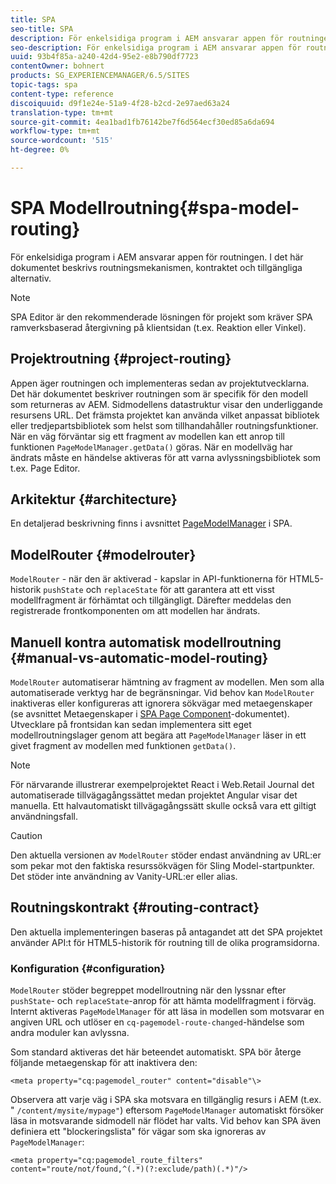 ```yaml
---
title: SPA
seo-title: SPA
description: För enkelsidiga program i AEM ansvarar appen för routningen. I det här dokumentet beskrivs routningsmekanismen, kontraktet och tillgängliga alternativ.
seo-description: För enkelsidiga program i AEM ansvarar appen för routningen. I det här dokumentet beskrivs routningsmekanismen, kontraktet och tillgängliga alternativ.
uuid: 93b4f85a-a240-42d4-95e2-e8b790df7723
contentOwner: bohnert
products: SG_EXPERIENCEMANAGER/6.5/SITES
topic-tags: spa
content-type: reference
discoiquuid: d9f1e24e-51a9-4f28-b2cd-2e97aed63a24
translation-type: tm+mt
source-git-commit: 4ea1bad1fb76142be7f6d564ecf30ed85a6da694
workflow-type: tm+mt
source-wordcount: '515'
ht-degree: 0%

---
```



# SPA Modellroutning{#spa-model-routing}

För enkelsidiga program i AEM ansvarar appen för routningen. I det här dokumentet beskrivs routningsmekanismen, kontraktet och tillgängliga alternativ.

>[!NOTE]
>
>SPA Editor är den rekommenderade lösningen för projekt som kräver SPA ramverksbaserad återgivning på klientsidan (t.ex. Reaktion eller Vinkel).

## Projektroutning {#project-routing}

Appen äger routningen och implementeras sedan av projektutvecklarna. Det här dokumentet beskriver routningen som är specifik för den modell som returneras av AEM. Sidmodellens datastruktur visar den underliggande resursens URL. Det främsta projektet kan använda vilket anpassat bibliotek eller tredjepartsbibliotek som helst som tillhandahåller routningsfunktioner. När en väg förväntar sig ett fragment av modellen kan ett anrop till funktionen `PageModelManager.getData()` göras. När en modellväg har ändrats måste en händelse aktiveras för att varna avlyssningsbibliotek som t.ex. Page Editor.

## Arkitektur {#architecture}

En detaljerad beskrivning finns i avsnittet [PageModelManager](/help/sites-developing/spa-blueprint.md#pagemodelmanager) i SPA.

## ModelRouter {#modelrouter}

`ModelRouter` - när den är aktiverad - kapslar in API-funktionerna för HTML5-historik `pushState` och `replaceState` för att garantera att ett visst modellfragment är förhämtat och tillgängligt. Därefter meddelas den registrerade frontkomponenten om att modellen har ändrats.

## Manuell kontra automatisk modellroutning {#manual-vs-automatic-model-routing}

`ModelRouter` automatiserar hämtning av fragment av modellen. Men som alla automatiserade verktyg har de begränsningar. Vid behov kan `ModelRouter` inaktiveras eller konfigureras att ignorera sökvägar med metaegenskaper (se avsnittet Metaegenskaper i [SPA Page Component](/help/sites-developing/spa-page-component.md)-dokumentet). Utvecklare på frontsidan kan sedan implementera sitt eget modellroutningslager genom att begära att `PageModelManager` läser in ett givet fragment av modellen med funktionen `getData()`.

>[!NOTE]
>
>För närvarande illustrerar exempelprojektet React i Web.Retail Journal det automatiserade tillvägagångssättet medan projektet Angular visar det manuella. Ett halvautomatiskt tillvägagångssätt skulle också vara ett giltigt användningsfall.

>[!CAUTION]
>
>Den aktuella versionen av `ModelRouter` stöder endast användning av URL:er som pekar mot den faktiska resurssökvägen för Sling Model-startpunkter. Det stöder inte användning av Vanity-URL:er eller alias.

## Routningskontrakt {#routing-contract}

Den aktuella implementeringen baseras på antagandet att det SPA projektet använder API:t för HTML5-historik för routning till de olika programsidorna.

### Konfiguration {#configuration}

`ModelRouter` stöder begreppet modellroutning när den lyssnar efter `pushState`- och `replaceState`-anrop för att hämta modellfragment i förväg. Internt aktiveras `PageModelManager` för att läsa in modellen som motsvarar en angiven URL och utlöser en `cq-pagemodel-route-changed`-händelse som andra moduler kan avlyssna.

Som standard aktiveras det här beteendet automatiskt. SPA bör återge följande metaegenskap för att inaktivera den:

```
<meta property="cq:pagemodel_router" content="disable"\>
```

Observera att varje väg i SPA ska motsvara en tillgänglig resurs i AEM (t.ex. &quot; `/content/mysite/mypage"`) eftersom `PageModelManager` automatiskt försöker läsa in motsvarande sidmodell när flödet har valts. Vid behov kan SPA även definiera ett &quot;blockeringslista&quot; för vägar som ska ignoreras av `PageModelManager`:

```
<meta property="cq:pagemodel_route_filters" content="route/not/found,^(.*)(?:exclude/path)(.*)"/>
```
